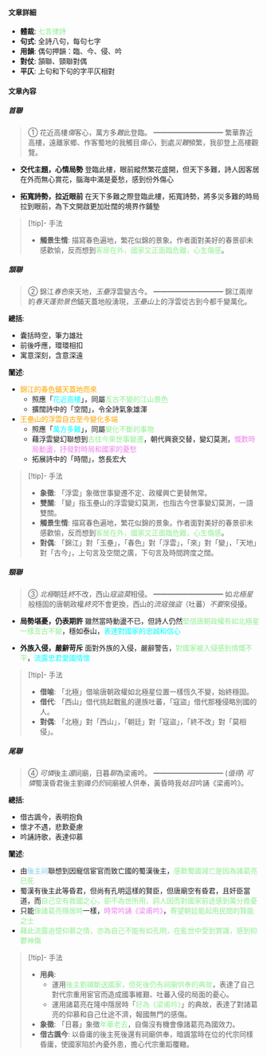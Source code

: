 #### 文章詳細
- **體裁**: <span style="color: lightgreen">七言律詩</span>
- **句式**: 全詩八句，每句七字
- **用韻**: 偶句押韻：臨、今、侵、吟
- **對仗**: 頷聯、頸聯對偶
- **平仄**: 上句和下句的字平仄相對

#### 文章內容
##### 首聯
> ①   花近高樓*傷*客心，萬方多*難*此登臨。
> ━━━━━━━━━━
> 繁華靠近高樓，遠離家鄉、作客蜀地的我觸目*傷心*，到處*災難*頻繁，我卻登上高樓觀覽。

- **交代主題，心情局勢**
  登臨此樓，眼前縱然繁花盛開，但天下多難，詩人因客居在外而無心賞花，腦海中滿是憂愁，感到份外傷心

- **拓寬詩勢，拉近眼前**
  在天下多難之際登臨此樓，拓寬詩勢，將多災多難的時局拉到眼前，為下文開啟更加壯闊的境界作鋪墊

> [!tip]- 手法
> - **觸景生情**: 描寫春色遍地，繁花似錦的景象。作者面對美好的春景卻未感歡愉，反而想到<span style="color: lightgreen">客居在外，國家又正面臨危難，心生傷感</span>。

##### 頷聯
> ②   錦江*春色*來天地，*玉壘*浮雲變古今。
> ━━━━━━━━━━
> 錦江兩岸的*春天蓬勃景色*鋪天蓋地般湧現，*玉壘山*上的浮雲從古到今都千變萬化。

**總括**:
- 囊括時空，筆力雄壯
- 前後呼應，環環相扣
- 寓意深刻，含意深遠

**闡述**:
- <span style="color: orange">錦江的春色鋪天蓋地而來</span>
	- 照應「<span style="color: aqua">花近高樓</span>」，同屬<span style="color: lightgreen">亙古不變的江山景色</span>
	- 擴闊詩中的「空間」，令全詩氣象雄渾
- <span style="color: orange">王壘山的浮雲自古至今變化多端</span>
	- 照應「<span style="color: aqua">萬方多難</span>」，同屬<span style="color: lightgreen">變化不斷的事物</span>
	- 藉浮雲變幻聯想到<span style="color: lightgreen">古往今來世事變遷</span>，朝代興衰交替，變幻莫測，<span style="color: violet">慨歎時局動盪，抒發對時局和國家的憂愁</span>
	- 拓展詩中的「時間」，悠長宏大

> [!tip]- 手法
> - **象徵**: 「浮雲」象徵世事變遷不定、政權興亡更替無常。
> - **雙關**: 「變」指玉壘山的浮雲變幻莫測，也指古今世事變幻莫測，一語雙關。
> - **觸景生情**: 描寫春色遍地，繁花似錦的景象。作者面對美好的春景卻未感歡愉，反而想到<span style="color: lightgreen">客居在外，國家又正面臨危難，心生傷感</span>。
> - **對偶**: 「錦江」對「玉壘」，「春色」對「浮雲」，「來」對「變」，「天地」對「古今」，上句言及空間之廣，下句言及時間跨度之闊。

##### 頸聯
> ③   *北極*朝廷*終*不改，西山*寇盜莫*相侵。 
> ━━━━━━━━━━
> 如*北極星*般穩固的唐朝政權*終究*不會更換，西山的*流寇強盜*（吐蕃）*不要*來侵擾。

- **局勢堪憂，仍表期許**
  雖然當時動盪不已，但詩人仍然<span style="color: lightgreen">堅信唐朝政權有如北極星一樣亙古不變</span>，穩如泰山，<span style="color: aqua">表達對國家的忠誠和信心</span>

- **外族入侵，嚴辭苛斥**
  面對外族的入侵，嚴辭警告，<span style="color: lightgreen">對國家被入侵感到憤慨不平</span>，<span style="color: aqua">流露忠君愛國情懷</span>

> [!tip]- 手法
> - **借喻**: 「北極」借喻唐朝政權如北極星位置一樣恆久不變，始終穩固。
> - **借代**: 「西山」借代挑起戰亂的邊族吐蕃，「寇盜」借代那種侵略別國的人。
> - **對偶**: 「北極」對「西山」，「朝廷」對「寇盜」，「終不改」對「莫相侵」。

##### 尾聯
> ④   *可憐*後主*還*祠廟，日暮*聊*為梁甫吟。
> ━━━━━━━━━━
> (*值得*) *可憐*蜀漢昏君後主劉禪*仍於*祠廟被人供奉，黃昏時我*姑且*吟誦《梁甫吟》。

**總括**:
- 借古諷今，表明抱負
- 懷才不遇，悲歎憂慮
- 吟誦詩歌，表達仰慕

**闡述**:
- 由<span style="color: skyblue">後主祠</span>聯想到因寵信宦官而致亡國的蜀漢後主，<span style="color: lightgreen">感歎蜀國減亡是因為諸葛亮已死</span>
- 蜀漢有後主此等昏君，但尚有孔明這樣的賢臣，但唐廟空有昏君，且奸臣當道，而<span style="color: lightgreen">自己空有救國之心，卻不為世所用，詞人因而對國家前途感到萬分擔憂</span>
- 只能<span style="color: lightgreen">像諸葛亮隱居時</span>一樣，<span style="color: violet">時常吟誦《梁甫吟》</span>，<span style="color: lightgreen">寄望朝廷能起用民間的賢能之士</span>
- <span style="color: lightgreen">藉此流露追憶仰慕之情，亦為自己不能有如孔明，在亂世中受到賞識，感到抑鬱神傷</span>

> [!tip]- 手法
> - **用典**:
> 	- 運用<span style="color: lightgreen">後主劉禪斷送國家，但死後仍有祠廟供奉的典故</span>，表達了自己對代宗重用宦官而造成國事維艱、吐蕃入侵的局面的憂心。
> 	- 運用諸葛亮在隆中隱居時「<span style="color: lightgreen">好為《梁甫吟》</span>」的典故，表達了對諸葛亮的仰慕和自己仕途不濟，報國無門的感傷。
> - **象徵**: 「日暮」象徵<span style="color: lightgreen">年華老去</span>，自傷沒有機會像諸葛亮為國效力。
> - **借古諷今**: 以昏庸的後主死後還有祠廟供奉，暗諷當時在位的代宗同樣昏庸，使國家陷於內憂外患，擔心代宗重蹈覆轍。
